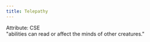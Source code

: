 ```yaml
---
title: Telepathy
---
```

Attribute: CSE  
"abilities can read or affect the minds of other creatures."